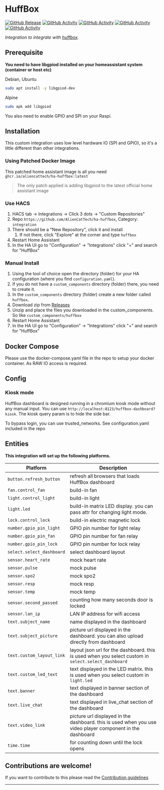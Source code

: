 # HuffBox

[![GitHub Release][releases-shield]][releases]
[![GitHub Activity][commits-shield]][commits]
[![GitHub Activity][docker-publish-shield]][docker-publish-shield]
[![GitHub Activity][lint-shield]][lint-shield]
[![GitHub Activity][validate-shield]][validate-shield]

_Integration to integrate with [huffbox][huffbox]._

## Prerequisite
**You need to have libgpiod installed on your homeassistant system (container or host etc)**

Debian, Ubuntu
```bash
sudo apt install -y libgpiod-dev
```
Alpine
```bash
sudo apk add libgpiod
```

You also need to enable GPIO and SPI on your Raspi.

## Installation
This custom integration uses low level hardware IO (SPI and GPIO), so it's a little different than other integrations.

### Using Patched Docker Image
This patched home assistant image is all you need `ghcr.io/aliencattech/ha-huffbox:latest`
> The only patch applied is adding libgpiod to the latest official home assistant image

### Use  HACS
1. HACS tab -> Integrations -> Click 3 dots -> "Custom Repositories"
1. Repo `https://github.com/AlienCatTech/ha-huffbox`, Category: `integration`
1. There should be a "New Repository", click it and install
    1. If not there, click "Explore" at the corner and type `huffbox`
1. Restart Home Assistant
1. In the HA UI go to "Configuration" -> "Integrations" click "+" and search for "HuffBox"


### Manual Install
1. Using the tool of choice open the directory (folder) for your HA configuration (where you find `configuration.yaml`).
1. If you do not have a `custom_components` directory (folder) there, you need to create it.
1. In the `custom_components` directory (folder) create a new folder called `huffbox`.
1. Download zip from [Releases](https://github.com/AlienCatTech/ha-huffbox/releases)
1. Unzip and place the files you downloaded in the custom_components. So like `custom_components/huffbox`
1. Restart Home Assistant
1. In the HA UI go to "Configuration" -> "Integrations" click "+" and search for "HuffBox"

## Docker Compose
Please use the docker-compose.yaml file in the repo to setup your docker container. As RAW IO access is required.

## Config
### Kiosk mode
HuffBox dashboard is designed running in a chromium kiosk mode without any manual input. You can use `http://localhost:8123/huffbox-dashboard?kiosk`. The kiosk query param is to hide the side bar.

To bypass login, you can use trusted_networks. See configuration.yaml included in the repo
## Entities

**This integration will set up the following platforms.**

Platform | Description
-- | --
`button.refresh_button` | refresh all browsers that loads HuffBox dashboard
`fan.control_fan` | build-in fan
`light.control_light` | build-in light
`light.led` | build-in matrix LED display. you can pass attr for changing light mode.
`lock.control_lock` | build-in electric magnetic lock
`number.gpio_pin_light` | GPIO pin number for light relay
`number.gpio_pin_fan` | GPIO pin number for fan relay
`number.gpio_pin_lock` | GPIO pin number for lock relay
`select.select_dashboard` | select dashboard layout
`sensor.heart_rate` | mock heart rate
`sensor.pulse` | mock pulse
`sensor.spo2` | mock spo2
`sensor.resp` | mock resp
`sensor.temp` | mock temp
`sensor.second_passed` | counting how many seconds door is locked
`sensor.lan_ip` | LAN IP address for wifi access
`text.subject_name` | name displayed in the dashboard
`text.subject_picture` | picture url displayed in the dashboard. you can also upload directly from dashboard
`text.custom_layout_link` | layout json url for the dashboard. this is used when you select custom in `select.select_dashboard`
`text.custom_led_text` | text displayed in the LED matrix. this is used when you select custom in `light.led`
`text.banner` | text displayed in banner section of the dashboard
`text.live_chat` | text displayed in live_chat section of the dashboard
`text.video_link` | picture url displayed in the dashboard. this is used when you use video player component in the dashboard
`time.time` | for counting down until the lock opens

## Contributions are welcome!

If you want to contribute to this please read the [Contribution guidelines](CONTRIBUTING.md)

***

[huffbox]: https://github.com/aliencattech/ha-huffbox
[commits-shield]: https://img.shields.io/github/commit-activity/y/aliencattech/ha-huffbox.svg?style=for-the-badge
[docker-publish-shield]: https://img.shields.io/github/actions/workflow/status/aliencattech/ha-huffbox/docker-publish.yaml?style=for-the-badge
[lint-shield]: https://img.shields.io/github/actions/workflow/status/aliencattech/ha-huffbox/lint.yml?style=for-the-badge&label=lint
[validate-shield]: https://img.shields.io/github/actions/workflow/status/aliencattech/ha-huffbox/validate.yml?style=for-the-badge&label=validate


[commits]: https://github.com/aliencattech/ha-huffbox/commits/main
[exampleimg]: example.png
[releases-shield]: https://img.shields.io/github/release/aliencattech/ha-huffbox.svg?style=for-the-badge
[releases]: https://github.com/aliencattech/ha-huffbox/releases
